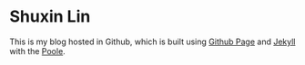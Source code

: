 # Shuxin Lin

This is my blog hosted in Github, which is built using [Github Page](https://pages.github.com/) and [Jekyll](http://jekyllrb.com) with the [Poole](https://github.com/poole/poole).




